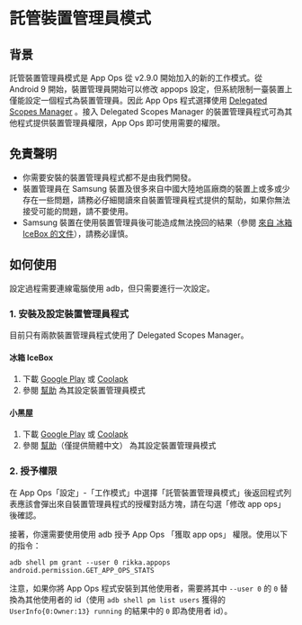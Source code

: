 # 託管裝置管理員模式

## 背景

託管裝置管理員模式是 App Ops 從 v2.9.0 開始加入的新的工作模式。從 Android 9 開始，裝置管理員開始可以修改 appops 設定，但系統限制一臺裝置上僅能設定一個程式為裝置管理員。因此 App Ops 程式選擇使用 [Delegated Scopes Manager](https://github.com/heruoxin/Delegated-Scopes-Manager) 。接入 Delegated Scopes Manager 的裝置管理員程式可為其他程式提供裝置管理員權限，App Ops 即可使用需要的權限。

## 免責聲明

* 你需要安裝的裝置管理員程式都不是由我們開發。
* 裝置管理員在 Samsung 裝置及很多來自中國大陸地區廠商的裝置上或多或少存在一些問題，請務必仔細閱讀來自裝置管理員程式提供的幫助，如果你無法接受可能的問題，請不要使用。
* Samsung 裝置在使用裝置管理員後可能造成無法挽回的結果（參閱 [來自 冰箱 IceBox 的文件](https://iceboxdoc.catchingnow.com/Device%20Owner%20%E4%B8%89%E6%98%9F%E7%89%B9%E5%88%AB%E8%AF%B4%E6%98%8E)），請務必謹慎。

## 如何使用

設定過程需要連線電腦使用 adb，但只需要進行一次設定。

### 1. 安裝及設定裝置管理員程式

目前只有兩款裝置管理員程式使用了 Delegated Scopes Manager。

#### 冰箱 IceBox
  
1. 下載 [Google Play](https://play.google.com/store/apps/details?id=com.catchingnow.icebox) 或 [Coolapk](https://www.coolapk.com/apk/com.catchingnow.icebox)
2. 參閱 [幫助](https://iceboxdoc.catchingnow.com/Device%20Owner%20%EF%BC%88%E5%85%8D%20root%EF%BC%89%E6%A8%A1%E5%BC%8F%E8%AE%BE%E7%BD%AE) 為其設定裝置管理員模式

#### 小黑屋
  
1. 下載 [Google Play](https://play.google.com/store/apps/details?id=web1n.stopapp) 或 [Coolapk](https://www.coolapk.com/apk/web1n.stopapp)
2. 參閱 [幫助](https://github.com/web1n/Stopapp-Docs/blob/master/Device%20Owner%20%EF%BC%88%E5%85%8D%20root%EF%BC%89%E6%A8%A1%E5%BC%8F%E8%AE%BE%E7%BD%AE.md)（僅提供簡體中文） 為其設定裝置管理員模式

### 2. 授予權限

在 App Ops「設定」-「工作模式」中選擇「託管裝置管理員模式」後返回程式列表應該會彈出來自裝置管理員程式的授權對話方塊，請在勾選「修改 app ops」後確認。

接著，你還需要使用使用 adb 授予 App Ops 「獲取 app ops」 權限。使用以下的指令：

```
adb shell pm grant --user 0 rikka.appops android.permission.GET_APP_OPS_STATS
```

注意，如果你將 App Ops 程式安裝到其他使用者，需要將其中 `--user 0` 的 `0` 替換為其他使用者的 id（使用 `adb shell pm list users` 獲得的 `UserInfo{0:Owner:13} running` 的結果中的 `0` 即為使用者 id）。